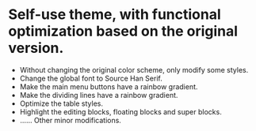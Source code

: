 # Self-use theme, with functional optimization based on the original version.

* Without changing the original color scheme, only modify some styles.
* Change the global font to Source Han Serif.
* Make the main menu buttons have a rainbow gradient.
* Make the dividing lines have a rainbow gradient.
* Optimize the table styles.
* Highlight the editing blocks, floating blocks and super blocks.
* …… Other minor modifications.